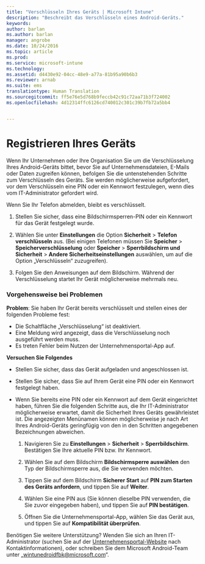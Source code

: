 ```yaml
---
title: "Verschlüsseln Ihres Geräts | Microsoft Intune"
description: "Beschreibt das Verschlüsseln eines Android-Geräts."
keywords: 
author: barlan
ms.author: barlan
manager: angrobe
ms.date: 10/24/2016
ms.topic: article
ms.prod: 
ms.service: microsoft-intune
ms.technology: 
ms.assetid: d4430e92-04cc-48e9-a77a-81b95a90b6b3
ms.reviewer: arnab
ms.suite: ems
translationtype: Human Translation
ms.sourcegitcommit: ff5e76e5d768b9feccb42c91c72aa71b3f724002
ms.openlocfilehash: 4d12314ffc6126cd740012c301c39b7fb72a5bb4


---
```



# Registrieren Ihres Geräts

Wenn Ihr Unternehmen oder Ihre Organisation Sie um die Verschlüsselung Ihres Android-Geräts bittet, bevor Sie auf Unternehmensdateien, E-Mails oder Daten zugreifen können, befolgen Sie die untenstehenden Schritte zum Verschlüsseln des Geräts. Sie werden möglicherweise aufgefordert, vor dem Verschlüsseln eine PIN oder ein Kennwort festzulegen, wenn dies vom IT-Administrator gefordert wird.

Wenn Sie Ihr Telefon abmelden, bleibt es verschlüsselt.

1.  Stellen Sie sicher, dass eine Bildschirmsperren-PIN oder ein Kennwort für das Gerät festgelegt wurde.

2.  Wählen Sie unter **Einstellungen** die Option **Sicherheit** &gt; **Telefon verschlüsseln** aus.
    (Bei einigen Telefonen müssen Sie **Speicher** &gt; **Speicherverschlüsselung** oder **Speicher** &gt; **Sperrbildschirm und Sicherheit** &gt; **Andere Sicherheitseinstellungen** auswählen, um auf die Option „Verschlüsseln“ zuzugreifen).

3.  Folgen Sie den Anweisungen auf dem Bildschirm. Während der Verschlüsselung startet Ihr Gerät möglicherweise mehrmals neu.

### Vorgehensweise bei Problemen
**Problem**: Sie haben Ihr Gerät bereits verschlüsselt und stellen eines der folgenden Probleme fest:

- Die Schaltfläche „Verschlüsselung“ ist deaktiviert.
- Eine Meldung wird angezeigt, dass die Verschlüsselung noch ausgeführt werden muss.
- Es treten Fehler beim Nutzen der Unternehmensportal-App auf.

**Versuchen Sie Folgendes**

- Stellen Sie sicher, dass das Gerät aufgeladen und angeschlossen ist.
- Stellen Sie sicher, dass Sie auf Ihrem Gerät eine PIN oder ein Kennwort festgelegt haben.
- Wenn Sie bereits eine PIN oder ein Kennwort auf dem Gerät eingerichtet haben, führen Sie die folgenden Schritte aus, die Ihr IT-Administrator möglicherweise erwartet, damit die Sicherheit Ihres Geräts gewährleistet ist. Die angezeigten Menünamen können möglicherweise je nach Art Ihres Android-Geräts geringfügig von den in den Schritten angegebenen Bezeichnungen abweichen.

    1. Navigieren Sie zu **Einstellungen** > **Sicherheit** > **Sperrbildschirm**. Bestätigen Sie Ihre aktuelle PIN bzw. Ihr Kennwort.

    2. Wählen Sie auf dem Bildschirm **Bildschirmsperre auswählen** den Typ der Bildschirmsperre aus, die Sie verwenden möchten.

    3. Tippen Sie auf dem Bildschirm **Sicherer Start** auf **PIN zum Starten des Geräts anfordern**, und tippen Sie auf **Weiter**.

    4. Wählen Sie eine PIN aus (Sie können dieselbe PIN verwenden, die Sie zuvor eingegeben haben), und tippen Sie auf **PIN bestätigen**.

    5. Öffnen Sie die Unternehmensportal-App, wählen Sie das Gerät aus, und tippen Sie auf **Kompatibilität überprüfen**.

Benötigen Sie weitere Unterstützung? Wenden Sie sich an Ihren IT-Administrator (suchen Sie auf der [Unternehmensportal-Website](http://portal.manage.microsoft.com) nach Kontaktinformationen), oder schreiben Sie dem Microsoft Android-Team unter „wintunedroidfbk@microsoft.com“.



<!--HONumber=Oct16_HO3-->



